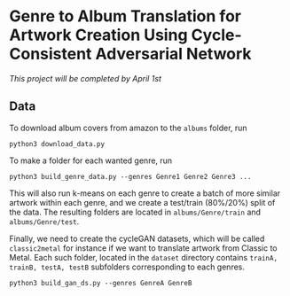 # Genre to Album Translation for Artwork Creation Using Cycle-Consistent Adversarial Network

*This project will be completed by April 1st*

## Data

To download album covers from amazon to the `albums` folder, run

    python3 download_data.py

To make a folder for each wanted genre, run

    python3 build_genre_data.py --genres Genre1 Genre2 Genre3 ...

This will also run k-means on each genre to create a batch of more similar
artwork within each genre, and we create a test/train (80%/20%) split of the data.
The resulting folders are located in `albums/Genre/train` and `albums/Genre/test`.

Finally, we need to create the cycleGAN datasets, which will be called `classic2metal`
for instance if we want to translate artwork from Classic to Metal. Each such folder,
located in the `dataset` directory contains `trainA, trainB, testA, testB` subfolders
corresponding to each genres.

    python3 build_gan_ds.py --genres GenreA GenreB
